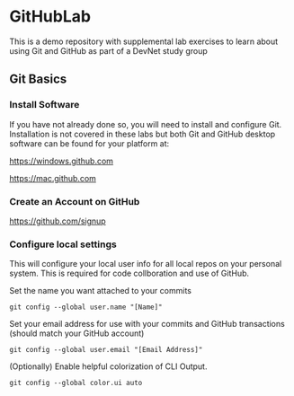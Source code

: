 # GitHubLab
This is a demo repository with supplemental lab exercises to learn about using Git and GitHub as part of a DevNet study group

## Git Basics

### Install Software
If you have not already done so, you will need to install and configure Git. Installation is not covered in these labs but both Git and GitHub desktop software can be found for your platform at: 

https://windows.github.com

https://mac.github.com

### Create an Account on GitHub

https://github.com/signup

### Configure local settings
This will configure your local user info for all local repos on your personal system. This is required for code collboration and use of GitHub. 

Set the name you want attached to your commits

`git config --global user.name "[Name]"`

Set your email address for use with your commits and GitHub transactions (should match your GitHub account)

`git config --global user.email "[Email Address]"`

(Optionally) Enable helpful colorization of CLI Output. 

`git config --global color.ui auto`

